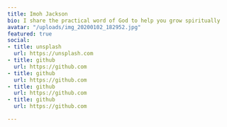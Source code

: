 ```yaml
---
title: Imoh Jackson
bio: I share the practical word of God to help you grow spiritually
avatar: "/uploads/img_20200102_182952.jpg"
featured: true
social:
- title: unsplash
  url: https://unsplash.com
- title: github
  url: https://github.com
- title: github
  url: https://github.com
- title: github
  url: https://github.com
- title: github
  url: https://github.com

---
```


